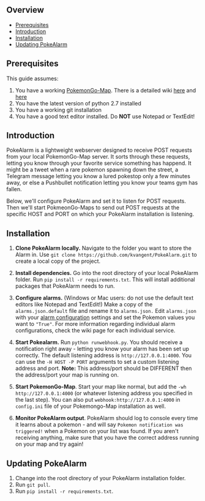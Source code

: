 ## Overview
* [Prerequisites](#prerequisites)
* [Introduction](#introduction)
* [Installation](#installation)
* [Updating PokeAlarm](#updating-pokealarm)

## Prerequisites
This guide assumes:

1. You have a working [PokemonGo-Map](https://github.com/PokemonGoMap/PokemonGo-Map). There is a detailed wiki [here](https://github.com/PokemonGoMap/PokemonGo-Map/wiki) and [here](https://pgm.readthedocs.io/en/develop/index.html)
2. You have the latest version of python 2.7 installed
3. You have a working git installation
4. You have a good text editor installed.  Do **NOT** use Notepad or TextEdit!

## Introduction
PokeAlarm is a lightweight webserver designed to receive POST requests from your local PokemonGo-Map server. It sorts through these requests, letting you know through your favorite service something has happend. It might be a tweet when a rare pokemon spawning down the street, a Telegram message letting you know a lured pokestop only a few minutes away, or else a Pushbullet notification letting you know your teams gym has fallen.

Below, we'll configure PokeAlarm and set it to listen for POST requests.  Then we'll start PokmeonGo-Maps to send out POST requests at the specific HOST and PORT on which your PokeAlarm installation is listening.

## Installation

1. **Clone PokeAlarm locally.** Navigate to the folder you want to store the Alarm in. Use `git clone https://github.com/kvangent/PokeAlarm.git` to create a local copy of the project.

2. **Install dependencies.** Go into the root directory of your local PokeAlarm folder. Run `pip install -r requirements.txt`.  This will install additional packages that PokeAlarm needs to run.

3. **Configure alarms.** (Windows or Mac users: do not use the default text editors like Notepad and TextEdit!) Make a copy of the `alarms.json.default` file and rename it to `alarms.json.` Edit `alarms.json` with your [alarm configuration](https://github.com/kvangent/PokeAlarm/wiki/Alarm-Configuration) settings and set the Pokemon values you want to `"True"`. For more information regarding individual alarm configurations, check the wiki page for each individual service.

4. **Start Pokealarm.** Run `python runwebhook.py`. You should receive a notification right away - letting you know your alarm has been set up correctly. The default listening address is `http://127.0.0.1:4000`. You can use the `-H HOST -P PORT` arguments to set a custom listening address and port. 
**Note:** This address/port should be DIFFERENT then the address/port your map is running on.

5. **Start PokemonGo-Map**. Start your map like normal, but add the `-wh http://127.0.0.1:4000` (or whatever listening address you specified in the last step). You can also put `webhook:http://127.0.0.1:4000` in `config.ini` file of your Pokemongo-Map installation as well.

6. **Monitor PokeAlarm output**.  PokeAlarm should log to console every time it learns about a pokemon - and will say `Pokemon notification was triggered!` when a Pokemon on your list was found. If you aren't receiving anything, make sure that you have the correct address running on your map and try again!

## Updating PokeAlarm

1. Change into the root directory of your PokeAlarm installation folder.
2. Run `git pull`.
3. Run `pip install -r requirements.txt`.
